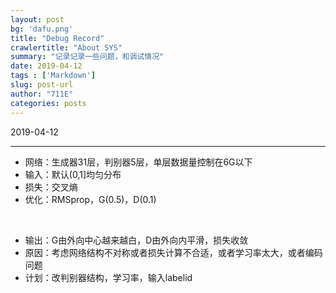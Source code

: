 ```yaml
---
layout: post
bg: 'dafu.png'
title: "Debug Record"
crawlertitle: "About SYS"
summary: "记录记录一些问题，和调试情况"
date: 2019-04-12
tags : ['Markdown']
slug: post-url
author: "711E"
categories: posts
---
```


2019-04-12

---
* 网络：生成器31层，判别器5层，单层数据量控制在6G以下
* 输入：默认(0,1]均匀分布
* 损失：交叉熵
* 优化：RMSprop，G(0.5)，D(0.1)

&nbsp;

* 输出：G由外向中心越来越白，D由外向内平滑，损失收敛
* 原因：考虑网络结构不对称或者损失计算不合适，或者学习率太大，或者编码问题
* 计划：改判别器结构，学习率，输入labelid
